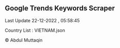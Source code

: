 

## Google Trends Keywords Scraper 
 
Last Update 22-12-2022 , 05:58:45

Country List :
VIETNAM.json



© Abdul Muttaqin 
